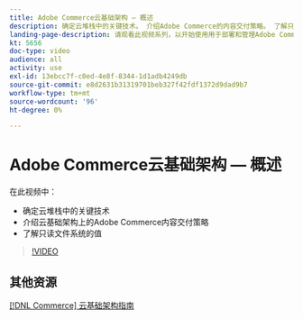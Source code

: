 ```yaml
---
title: Adobe Commerce云基础架构 — 概述
description: 确定云堆栈中的关键技​术。 介绍Adobe Commerce的内容交付策略。 了解只读文件系统的值。
landing-page-description: 请观看此视频系列，以开始使用用于部署和管理Adobe Commerce的云基础架构。
kt: 5656
doc-type: video
audience: all
activity: use
exl-id: 13ebcc7f-c0ed-4e8f-8344-1d1adb4249db
source-git-commit: e8d2631b31319701beb327f42fdf1372d9dad9b7
workflow-type: tm+mt
source-wordcount: '96'
ht-degree: 0%

---
```


# Adobe Commerce云基础架构 — 概述

在此视频中：

- 确定云堆栈中的关键技&#x200B;术
- 介绍云基础架构上的Adobe Commerce内容交付策略
- 了解只读文件系统的值

>[!VIDEO](https://video.tv.adobe.com/v/35298?quality=12&learn=on)

## 其他资源

[[!DNL Commerce] 云基础架构指南](https://experienceleague.adobe.com/docs/commerce-cloud-service/user-guide/overview.html)
